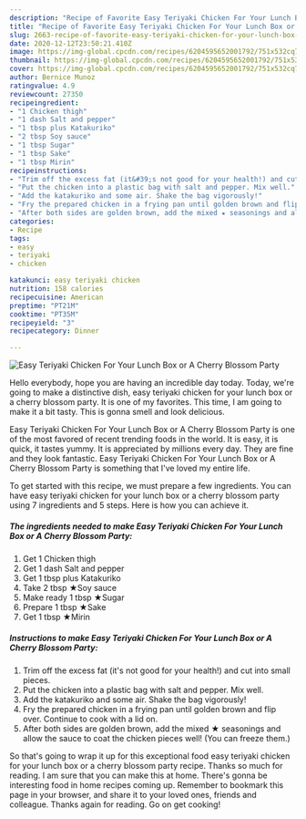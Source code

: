 ```yaml
---
description: "Recipe of Favorite Easy Teriyaki Chicken For Your Lunch Box or A Cherry Blossom Party"
title: "Recipe of Favorite Easy Teriyaki Chicken For Your Lunch Box or A Cherry Blossom Party"
slug: 2663-recipe-of-favorite-easy-teriyaki-chicken-for-your-lunch-box-or-a-cherry-blossom-party
date: 2020-12-12T23:50:21.410Z
image: https://img-global.cpcdn.com/recipes/6204595652001792/751x532cq70/easy-teriyaki-chicken-for-your-lunch-box-or-a-cherry-blossom-party-recipe-main-photo.jpg
thumbnail: https://img-global.cpcdn.com/recipes/6204595652001792/751x532cq70/easy-teriyaki-chicken-for-your-lunch-box-or-a-cherry-blossom-party-recipe-main-photo.jpg
cover: https://img-global.cpcdn.com/recipes/6204595652001792/751x532cq70/easy-teriyaki-chicken-for-your-lunch-box-or-a-cherry-blossom-party-recipe-main-photo.jpg
author: Bernice Munoz
ratingvalue: 4.9
reviewcount: 27350
recipeingredient:
- "1 Chicken thigh"
- "1 dash Salt and pepper"
- "1 tbsp plus Katakuriko"
- "2 tbsp Soy sauce"
- "1 tbsp Sugar"
- "1 tbsp Sake"
- "1 tbsp Mirin"
recipeinstructions:
- "Trim off the excess fat (it&#39;s not good for your health!) and cut into small pieces."
- "Put the chicken into a plastic bag with salt and pepper. Mix well."
- "Add the katakuriko and some air. Shake the bag vigorously!"
- "Fry the prepared chicken in a frying pan until golden brown and flip over. Continue to cook with a lid on."
- "After both sides are golden brown, add the mixed ★ seasonings and allow the sauce to coat the chicken pieces well! (You can freeze them.)"
categories:
- Recipe
tags:
- easy
- teriyaki
- chicken

katakunci: easy teriyaki chicken 
nutrition: 158 calories
recipecuisine: American
preptime: "PT21M"
cooktime: "PT35M"
recipeyield: "3"
recipecategory: Dinner

---
```



![Easy Teriyaki Chicken For Your Lunch Box or A Cherry Blossom Party](https://img-global.cpcdn.com/recipes/6204595652001792/751x532cq70/easy-teriyaki-chicken-for-your-lunch-box-or-a-cherry-blossom-party-recipe-main-photo.jpg)

Hello everybody, hope you are having an incredible day today. Today, we're going to make a distinctive dish, easy teriyaki chicken for your lunch box or a cherry blossom party. It is one of my favorites. This time, I am going to make it a bit tasty. This is gonna smell and look delicious.



Easy Teriyaki Chicken For Your Lunch Box or A Cherry Blossom Party is one of the most favored of recent trending foods in the world. It is easy, it is quick, it tastes yummy. It is appreciated by millions every day. They are fine and they look fantastic. Easy Teriyaki Chicken For Your Lunch Box or A Cherry Blossom Party is something that I've loved my entire life.


To get started with this recipe, we must prepare a few ingredients. You can have easy teriyaki chicken for your lunch box or a cherry blossom party using 7 ingredients and 5 steps. Here is how you can achieve it.

<!--inarticleads1-->

##### The ingredients needed to make Easy Teriyaki Chicken For Your Lunch Box or A Cherry Blossom Party:

1. Get 1 Chicken thigh
1. Get 1 dash Salt and pepper
1. Get 1 tbsp plus Katakuriko
1. Take 2 tbsp ★Soy sauce
1. Make ready 1 tbsp ★Sugar
1. Prepare 1 tbsp ★Sake
1. Get 1 tbsp ★Mirin




<!--inarticleads2-->

##### Instructions to make Easy Teriyaki Chicken For Your Lunch Box or A Cherry Blossom Party:

1. Trim off the excess fat (it&#39;s not good for your health!) and cut into small pieces.
1. Put the chicken into a plastic bag with salt and pepper. Mix well.
1. Add the katakuriko and some air. Shake the bag vigorously!
1. Fry the prepared chicken in a frying pan until golden brown and flip over. Continue to cook with a lid on.
1. After both sides are golden brown, add the mixed ★ seasonings and allow the sauce to coat the chicken pieces well! (You can freeze them.)




So that's going to wrap it up for this exceptional food easy teriyaki chicken for your lunch box or a cherry blossom party recipe. Thanks so much for reading. I am sure that you can make this at home. There's gonna be interesting food in home recipes coming up. Remember to bookmark this page in your browser, and share it to your loved ones, friends and colleague. Thanks again for reading. Go on get cooking!

